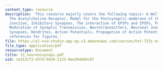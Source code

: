 ```yaml
---
content_type: resource
description: 'This resource majorly covers the following topics: A Well-studied Channel:
  The Acetylcholine Receptor, Model for the Postsynaptic membrane of the Nerve-muscle
  Junction, Inhibitory Synapses, The interaction of EPSPs and IPSPs, Presynaptic Inhibition,
  Modulation of Synaptic Transmission, Neurotransmitters, Neuronal Junctions and Electrical
  Synapses, Dendrites, Action Potentials, Propagation of Action Potentials, and various
  references for figures.'
file: https://ol-ocw-studio-app-qa.s3.amazonaws.com/courses/hst-723j-neural-coding-and-perception-of-sound-spring-2005/ce313cf3d37d041021256ee39ab66c07_t2_neuronssynaps.pdf
file_type: application/pdf
resourcetype: Document
title: t2_neuronssynaps.pdf
uid: ce313cf3-d37d-0410-2125-6ee39ab66c07
---
```

